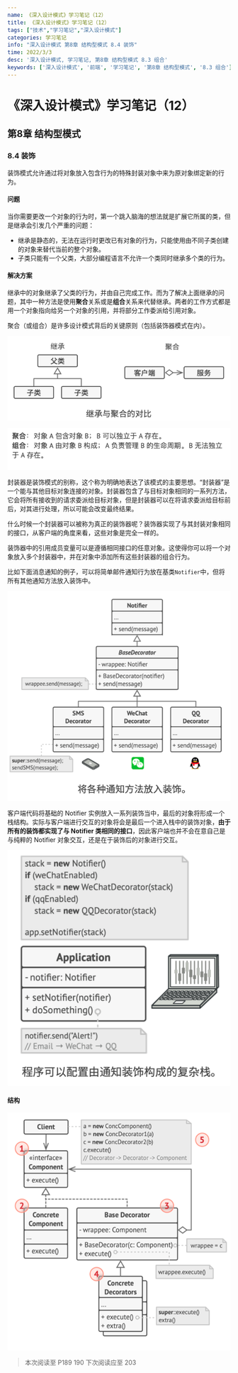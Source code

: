 ```yaml
---
name: 《深入设计模式》学习笔记（12）
title: 《深入设计模式》学习笔记（12）
tags: ["技术","学习笔记","深入设计模式"]
categories: 学习笔记
info: "深入设计模式 第8章 结构型模式 8.4 装饰"
time: 2022/3/3
desc: '深入设计模式, 学习笔记, 第8章 结构型模式 8.3 组合'
keywords: ['深入设计模式', '前端', '学习笔记', '第8章 结构型模式', '8.3 组合']
---
```


# 《深入设计模式》学习笔记（12）

## 第8章 结构型模式

### 8.4 装饰

装饰模式允许通过将对象放入包含行为的特殊封装对象中来为原对象绑定新的行为。

#### 问题

当你需要更改一个对象的行为时，第一个跳入脑海的想法就是扩展它所属的类，但是继承会引发几个严重的问题：

- 继承是静态的，无法在运行时更改已有对象的行为，只能使用由不同子类创建的对象来替代当前的整个对象。
- 子类只能有一个父类，大部分编程语言不允许一个类同时继承多个类的行为。

#### 解决方案

继承中的对象继承了父类的行为，并由自己完成工作。而为了解决上面继承的问题，其中一种方法是使用**聚合**关系或是**组合**关系来代替继承。两者的工作方式都是用一个对象指向给另一个对象的引用，并将部分工作委派给引用对象。

聚合（或组合）是许多设计模式背后的关键原则（包括装饰器模式在内）。

![8-9.png](./images/8-9.png)

![8-10.png](./images/8-10.png)

封装器是装饰模式的别称，这个称为明确地表达了该模式的主要思想。“封装器”是一个能与其他目标对象连接的对象。封装器包含了与目标对象相同的一系列方法，它会将所有接收到的请求委派给目标对象，但是封装器可以在将请求委派给目标前后，对其进行处理，所以可能会改变最终结果。

什么时候一个封装器可以被称为真正的装饰器呢？装饰器实现了与其封装对象相同的接口，从客户端的角度来看，这些对象是完全一样的。

装饰器中的引用成员变量可以是遵循相同接口的任意对象。这使得你可以将一个对象放入多个封装器中，并在对象中添加所有这些封装器的组合行为。

比如下面消息通知的例子，可以将简单邮件通知行为放在基类`Notifier`中，但将所有其他通知方法放入装饰中。

![8-11.png](./images/8-11.png)

客户端代码将基础的 Notifier 实例放入一系列装饰当中，最后的对象将形成一个栈结构。实际与客户端进行交互的对象将会是最后一个进入栈中的装饰对象，**由于所有的装饰都实现了与 Notifier 类相同的接口**，因此客户端也并不会在意自己是与纯粹的 Notifier 对象交互，还是在于装饰后的对象进行交互。

![8-12.png](./images/8-12.png)

#### 结构

![8-13.png](./images/8-13.png)











> 本次阅读至 P189 190   下次阅读应至 203